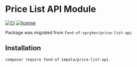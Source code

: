 # Price List API Module
[![CI](https://github.com/fond-of-impala/price-list-api/actions/workflows/main.yml/badge.svg)](https://github.com/fond-of-impala/price-list-api/actions/workflows/main.yml)
[![license](https://img.shields.io/github/license/fond-of-impala/price-list-api.svg)](https://packagist.org/packages/fond-of-impala/price-list-api)

Package was migrated from `fond-of-spryker/price-list-api`

## Installation

```
composer require fond-of-impala/price-list-api
```
